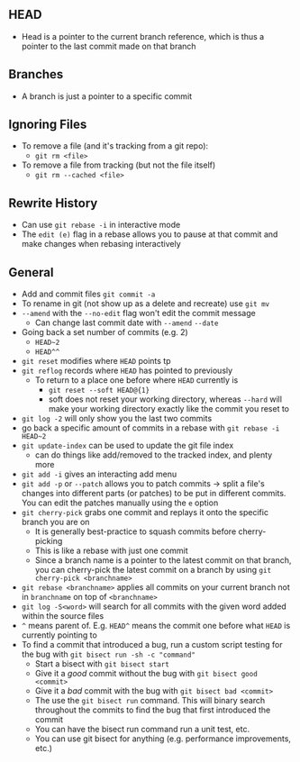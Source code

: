 ## HEAD

- Head is a pointer to the current branch reference, which is thus a pointer to the last commit made on that branch

## Branches

- A branch is just a pointer to a specific commit

## Ignoring Files

- To remove a file (and it's tracking from a git repo):
  - `git rm <file>`
- To remove a file from tracking (but not the file itself)
  - `git rm --cached <file>`

## Rewrite History

- Can use `git rebase -i` in interactive mode
- The `edit (e)` flag in a rebase allows you to pause at that commit and make changes when rebasing interactively

## General

- Add and commit files `git commit -a`
- To rename in git (not show up as a delete and recreate) use `git mv`
- `--amend` with the `--no-edit` flag won't edit the commit message
  - Can change last commit date with `--amend` `--date`
- Going back a set number of commits (e.g. 2)
  - `HEAD~2`
  - `HEAD^^`
- `git reset` modifies where `HEAD` points tp
- `git reflog` records where `HEAD` has pointed to previously
  - To return to a place one before where `HEAD` currently is
    - `git reset --soft HEAD@{1}`
    - soft does not reset your working directory, whereas `--hard` will make your working directory exactly like the commit you reset to
- `git log -2` will only show you the last two commits
- go back a specific amount of commits in a rebase with `git rebase -i HEAD~2`
- `git update-index` can be used to update the git file index
  - can do things like add/removed to the tracked index, and plenty more
- `git add -i` gives an interacting add menu
- `git add -p` or `--patch` allows you to patch commits -> split a file's changes into different parts (or patches) to be put in different commits. You can edit the patches manually using the `e` option
- `git cherry-pick` grabs one commit and replays it onto the specific branch you are on
  - It is generally best-practice to squash commits before cherry-picking
  - This is like a rebase with just one commit
  - Since a branch name is a pointer to the latest commit on that branch, you can cherry-pick the latest commit on a branch by using `git cherry-pick <branchname>`
- `git rebase <branchname>` applies all commits on your current branch not in `branchname` on top of `<branchname>`
- `git log -S<word>` will search for all commits with the given word added within the source files
- `^` means parent of. E.g. `HEAD^` means the commit one before what `HEAD` is currently pointing to
- To find a commit that introduced a bug, run a custom script testing for the bug with `git bisect run -sh -c "command"`
  - Start a bisect with `git bisect start`
  - Give it a *good* commit without the bug with `git bisect good <commit>`
  - Give it a *bad* commit with the bug with `git bisect bad <commit>`
  - The use the `git bisect run` command. This will binary search throughout the commits to find the bug that first introduced the commit
  - You can have the bisect run command run a unit test, etc.
  - You can use git bisect for anything (e.g. performance improvements, etc.)